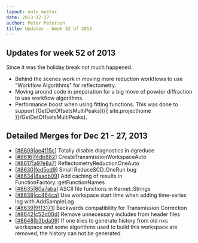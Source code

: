 ```yaml
---
layout: onto_master
date: 2013-12-27
author: Peter Peterson
title: Updates - Week 52 of 2013
---
```

Updates for week 52 of 2013
---------------------------
Since it was the holiday break not much happened.

* Behind the scenes work in moving more reduction workflows to use "Workflow Algorithms" for reflectometry.
* Moving around code in preparation for a big move of powder diffraction to use workflow algorithms.
* Performance boost when using fitting functions. This was done to support [GetDetOffsetsMultiPeaks]({{ site.projecthome }}/GetDetOffsetsMultiPeaks).

Detailed Merges for Dec 21 - 27, 2013
-------------------------------------
* \[[#8609](http://trac.mantidproject.org/mantid/ticket/8609)\|[ae4f15c](https://github.com/mantidproject/mantid/commit/ae4f15cefb1d2a680ac28bf45f2315bc23ea8935)\] Totally disable diagnostics in dgreduce
* \[[#8616](http://trac.mantidproject.org/mantid/ticket/8616)\|[f4db882](https://github.com/mantidproject/mantid/commit/f4db882ebe47d5e81ae62739de0a0d984db3c15a)\] CreateTransmissionWorkspaceAuto
* \[[#8617](http://trac.mantidproject.org/mantid/ticket/8617)\|[a97e8a7](https://github.com/mantidproject/mantid/commit/a97e8a765a1439cb59cfb686be105f3ee0aec355)\] ReflectometryReductionOneAuto
* \[[#8630](http://trac.mantidproject.org/mantid/ticket/8630)\|[fed5ed9](https://github.com/mantidproject/mantid/commit/fed5ed95501b5a00fa1d3fa26ae8a5fc5dbac08f)\] Small ReduceSCD_OneRun bug
* \[[#8634](http://trac.mantidproject.org/mantid/ticket/8634)\|[8aadb09](https://github.com/mantidproject/mantid/commit/8aadb09a47b4f6a657c3bac60d5e6ed05310fb81)\] Add caching of results in FunctionFactory::getFunctionNames
* \[[#8635](http://trac.mantidproject.org/mantid/ticket/8635)\|[80a7aba](https://github.com/mantidproject/mantid/commit/80a7abacabcd207f87f97ba3edd519df8ca107cc)\] ASCII file functions in Kernel::Strings
* \[[#8638](http://trac.mantidproject.org/mantid/ticket/8638)\|[cc464ca](https://github.com/mantidproject/mantid/commit/cc464ca0c518102d87e919e504b96ea740d8fbdf)\] Use workspace start time when adding time-series log with AddSampleLog
* \[[#8639](http://trac.mantidproject.org/mantid/ticket/8639)\|[9f13171](https://github.com/mantidproject/mantid/commit/9f13171c259202f2b8d098bba52c17dfd398c0ab)\] Backwards compatibility for Transmission Correction
* \[[#8642](http://trac.mantidproject.org/mantid/ticket/8642)\|[c52d00d](https://github.com/mantidproject/mantid/commit/c52d00d7ccdafba700cc7146ab2c4a38f97ee199)\] Remove unnecessary includes from header files
* \[[#8648](http://trac.mantidproject.org/mantid/ticket/8648)\|[b3bda09](https://github.com/mantidproject/mantid/commit/b3bda0928ac4567ea5ab3af1f9afeccc5db2b3e8)\] If one tries to generate history from old nxs workspace and some algorithms used to build this workspace are removed, the history can not be generated.
